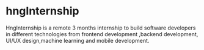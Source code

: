 # hngInternship
HngInternship is a remote 3 months internship to build software developers in different technologies from frontend development ,backend development, UI/UX design,machine learning and mobile development.
